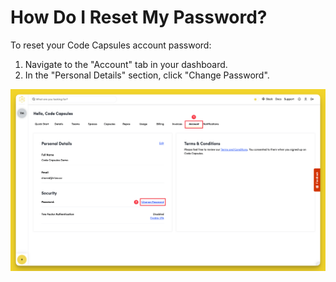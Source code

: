 # How Do I Reset My Password?

To reset your Code Capsules account password:

1. Navigate to the "Account" tab in your dashboard.
2. In the "Personal Details" section, click "Change Password".

![Reset Password In Account Tab](../.gitbook/assets/platform/account/account-password.png)
